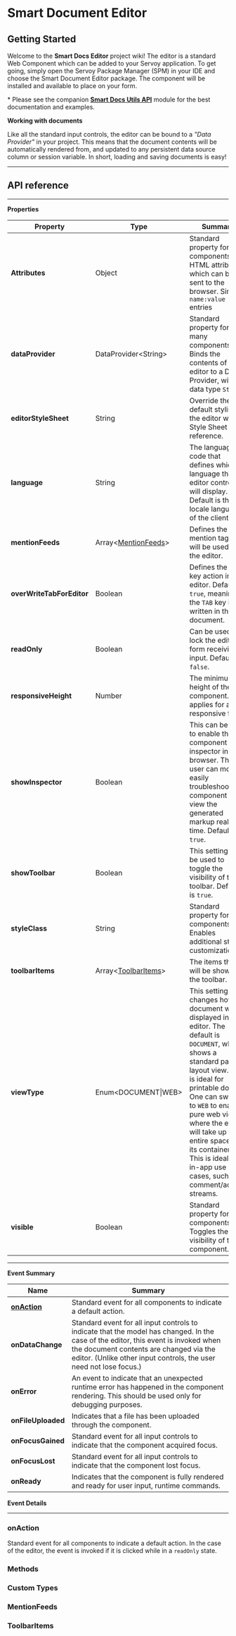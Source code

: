 # Smart Document Editor

## Getting Started

Welcome to the **Smart Docs Editor** project wiki! The editor is a standard Web Component which can be added to your Servoy application. To get going, simply open the Servoy Package Manager (SPM) in your IDE and choose the Smart Document Editor package. The component will be installed and available to place on your form.

\* Please see the companion [**Smart Docs Utils API**](../../modules/home-7/smart-doc-editor-utils.md#contents) module for the best documentation and examples.

**Working with documents**

Like all the standard input controls, the editor can be bound to a _"Data Provider"_ in your project. This means that the document contents will be automatically rendered from, and updated to any persistent data source column or session variable. In short, loading and saving documents is easy!

***

## API reference

***

**Properties**

| Property                  | Type                                        | Summary                                                                                                                                                                                                                                                                                                                                                                |
| ------------------------- | ------------------------------------------- | ---------------------------------------------------------------------------------------------------------------------------------------------------------------------------------------------------------------------------------------------------------------------------------------------------------------------------------------------------------------------- |
| **Attributes**            | Object                                      | Standard property for all components. HTML attributes which can be sent to the browser. Simple `name:value` entries                                                                                                                                                                                                                                                    |
| **dataProvider**          | DataProvider\<String>                       | Standard property for many components. Binds the contents of the editor to a Data Provider, with data type `String`                                                                                                                                                                                                                                                    |
| **editorStyleSheet**      | String                                      | Override the default styling of the editor with a Style Sheet reference.                                                                                                                                                                                                                                                                                               |
| **language**              | String                                      | The language code that defines which language the editor controls will display. Default is the locale language of the client.                                                                                                                                                                                                                                          |
| **mentionFeeds**          | Array<[MentionFeeds](home.md#mentionfeeds)> | Defines the mention tags that will be used by the editor.                                                                                                                                                                                                                                                                                                              |
| **overWriteTabForEditor** | Boolean                                     | Defines the `TAB` key action in the editor. Default is `true`, meaning the `TAB` key is written in the document.                                                                                                                                                                                                                                                       |
| **readOnly**              | Boolean                                     | Can be used to lock the editor form receiving input. Default is `false`.                                                                                                                                                                                                                                                                                               |
| **responsiveHeight**      | Number                                      | The minimum height of the component. Only applies for a responsive form.                                                                                                                                                                                                                                                                                               |
| **showInspector**         | Boolean                                     | This can be used to enable the component inspector in the browser. The user can more easily troubleshoot the component and view the generated markup real-time. Default is `true`.                                                                                                                                                                                     |
| **showToolbar**           | Boolean                                     | This setting can be used to toggle the visibility of the toolbar. Default is `true`.                                                                                                                                                                                                                                                                                   |
| **styleClass**            | String                                      | Standard property for all components. Enables additional style customization.                                                                                                                                                                                                                                                                                          |
| **toolbarItems**          | Array<[ToolbarItems](home.md#toolbaritems)> | The items that will be shown in the toolbar.                                                                                                                                                                                                                                                                                                                           |
| **viewType**              | Enum\<DOCUMENT\|WEB>                        | This setting changes how the document will be displayed in the editor. The default is `DOCUMENT`, which shows a standard page layout view. This is ideal for printable docs. One can switch to `WEB` to enable a pure web view, where the editor will take up the entire space of its container. This is ideal for in-app use cases, such as comment/activity streams. |
| **visible**               | Boolean                                     | Standard property for all components. Toggles the visibility of the component.                                                                                                                                                                                                                                                                                         |

***

**Event Summary**

| Name                             | Summary                                                                                                                                                                                                                                            |
| -------------------------------- | -------------------------------------------------------------------------------------------------------------------------------------------------------------------------------------------------------------------------------------------------- |
| [**onAction**](home.md#onaction) | Standard event for all components to indicate a default action.                                                                                                                                                                                    |
| **onDataChange**                 | Standard event for all input controls to indicate that the model has changed. In the case of the editor, this event is invoked when the document contents are changed via the editor. (Unlike other input controls, the user need not lose focus.) |
| **onError**                      | An event to indicate that an unexpected runtime error has happened in the component rendering. This should be used only for debugging purposes.                                                                                                    |
| **onFileUploaded**               | Indicates that a file has been uploaded through the component.                                                                                                                                                                                     |
| **onFocusGained**                | Standard event for all input controls to indicate that the component acquired focus.                                                                                                                                                               |
| **onFocusLost**                  | Standard event for all input controls to indicate that the component lost focus.                                                                                                                                                                   |
| **onReady**                      | Indicates that the component is fully rendered and ready for user input, runtime commands.                                                                                                                                                         |

**Event Details**

***

### **onAction**

Standard event for all components to indicate a default action. In the case of the editor, the event is invoked if it is clicked while in a `readOnly` state.

### **Methods**

### **Custom Types**

### **MentionFeeds**

### **ToolbarItems**

